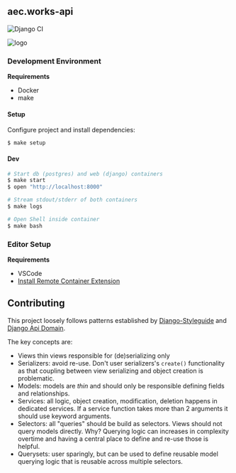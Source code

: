 ## aec.works-api
![Django CI](https://github.com/aecworks/aec.works-api/workflows/Django%20CI/badge.svg)

![logo](https://aec.works/img/logo-black.10fa9bc4.svg)


### Development Environment

**Requirements**

* Docker
* make

#### Setup

Configure project and install dependencies:

```
$ make setup
```

#### Dev

```bash
# Start db (postgres) and web (django) containers
$ make start
$ open "http://localhost:8000"

# Stream stdout/stderr of both containers
$ make logs

# Open Shell inside container
$ make bash
```

### Editor Setup

**Requirements**

* VSCode
* [Install Remote Container Extension](https://code.visualstudio.com/docs/remote/containers)


## Contributing

This project loosely follows patterns established by [Django-Styleguide](https://github.com/HackSoftware/Django-Styleguide) and [Django Api Domain](https://phalt.github.io/django-api-domains/styleguide/).


The key concepts are:
* Views thin views responsible for (de)serializing only
* Serializers: avoid re-use. Don't user serializers's `create()` functionality as that coupling between view serializing and object creation is problematic.
* Models: models are _thin_ and should only be responsible defining fields and relationships.
* Services: all logic, object creation, modification, deletion happens in dedicated services. If a service function takes more than 2 arguments it should use keyword arguments.
* Selectors: all "queries" should be build as selectors. Views should not query models directly. Why? Querying logic can  increases in complexity overtime and having a central place to define and re-use those is helpful.
* Querysets: user sparingly, but can be used to define reusable model querying logic that is reusable across multiple selectors.

